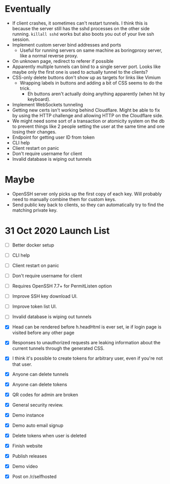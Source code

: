 

# Eventually 

* If client crashes, it sometimes can't restart tunnels. I think this is
  because the server still has the sshd processes on the other side running.
  `killall sshd` works but also boots you out of your live ssh session.
* Implement custom server bind addresses and ports
  * Useful for running servers on same machine as boringproxy server, like a
    normal reverse proxy.
* On unknown page, redirect to referer if possible
* Apparently multiple tunnels can bind to a single server port. Looks like
  maybe only the first one is used to actually tunnel to the clients?
* CSS-only delete buttons don't show up as targets for links like Vimium
  * Wrapping labels in buttons and adding a bit of CSS seems to do the trick.
    * Eh buttons aren't actually doing anything apparently (when hit by
      keyboard).
* Implement WebSockets tunneling
* Getting new certs isn't working behind Cloudflare. Might be able to fix by
  using the HTTP challenge and allowing HTTP on the Cloudflare side.
* We might need some sort of a transaction or atomicity system on the db to
  prevent things like 2 people setting the user at the same time and one losing
  their changes.
* Endpoint for getting user ID from token
* CLI help
* Client restart on panic
* Don't require username for client
* Invalid database is wiping out tunnels


# Maybe

* OpenSSH server only picks up the first copy of each key. Will probably need
  to manually combine them for custom keys.
* Send public key back to clients, so they can automatically try to find the
  matching private key.

# 31 Oct 2020 Launch List

- [ ] Better docker setup
- [ ] CLI help
- [ ] Client restart on panic
- [ ] Don't require username for client
- [ ] Requires OpenSSH 7.7+ for PermitListen option
- [ ] Improve SSH key download UI.
- [ ] Improve token list UI.
- [ ] Invalid database is wiping out tunnels
- [x] Head can be rendered before h.headHtml is ever set, ie if login page is visited before any other page
- [x] Responses to unauthorized requests are leaking information about the current tunnels through the generated CSS.
- [x] I think it's possible to create tokens for arbitrary user, even if you're not that user.
- [x] Anyone can delete tunnels
- [x] Anyone can delete tokens
- [x] QR codes for admin are broken
- [x] General security review.
- [x] Demo instance
- [x] Demo auto email signup
- [x] Delete tokens when user is deleted
- [x] Finish website
- [x] Publish releases
- [x] Demo video
- [x] Post on /r/selfhosted

